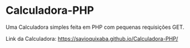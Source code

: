 # Calculadora-PHP
Uma Calculadora simples feita em PHP com pequenas requisições GET.

Link da Calculadora: https://savioquixaba.github.io/Calculadora-PHP/
